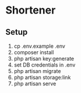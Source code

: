 # Shortener
## Setup
1. cp .env.example .env
2. composer install
3. php artisan key:generate
4. set DB credentials in .env
5. php artisan migrate
6. php artisan storage:link
7. php artisan serve